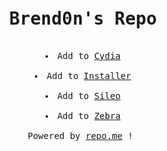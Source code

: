 <pre><center>
<title>Brend0n's Repo</title>
<h1>Brend0n's Repo</h1>
<li>Add to <a class="btn btn-sm btn-default" href="cydia://url/https://cydia.saurik.com/api/share#?source=https://brendonjkding.github.io">Cydia</a></li> 
<li>Add to <a class="btn btn-sm btn-default" href="installer://add/https://brendonjkding.github.io">Installer</a></li> 
<li>Add to <a class="btn btn-sm btn-default" href="sileo://source/https://brendonjkding.github.io">Sileo</a></li> 
<li>Add to <a class="btn btn-sm btn-default" href="zbra://sources/add/https://brendonjkding.github.io">Zebra</a></li> 
Powered by <a class="btn btn-sm btn-default" href="https://github.com/syns/repo.me">repo.me</a> ! 
</center></pre>
